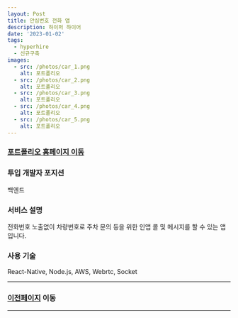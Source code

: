 ```yaml
---
layout: Post
title: 안심번호 전화 앱
description: 하이퍼 하이어
date: '2023-01-02'
tags:
  - hyperhire
  - 신규구축
images:
  - src: /photos/car_1.png
    alt: 포트폴리오
  - src: /photos/car_2.png
    alt: 포트폴리오
  - src: /photos/car_3.png
    alt: 포트폴리오
  - src: /photos/car_4.png
    alt: 포트폴리오
  - src: /photos/car_5.png
    alt: 포트폴리오
---
```


### [포트폴리오 홈페이지 이동](https://play.google.com/store/apps/details?id=com.dev.carvern)

### 투입 개발자 포지션
백엔드

### 서비스 설명
전화번호 노출없이 차량번호로 주차 문의 등을 위한 인앱 콜 및 메시지를 할 수 있는 앱입니다.

### 사용 기술
React-Native, Node.js, AWS, Webrtc, Socket

---

### [이전페이지](/tags/hyperhire) 이동

---